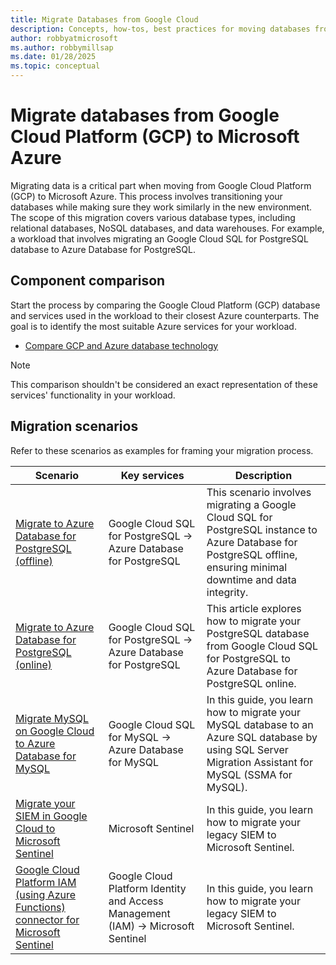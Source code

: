 ```yaml
---
title: Migrate Databases from Google Cloud
description: Concepts, how-tos, best practices for moving databases from Google Cloud to Azure.
author: robbyatmicrosoft
ms.author: robbymillsap
ms.date: 01/28/2025
ms.topic: conceptual
---
```


# Migrate databases from Google Cloud Platform (GCP) to Microsoft Azure

Migrating data is a critical part when moving from Google Cloud Platform (GCP) to Microsoft Azure. This process involves transitioning your databases while making sure they work similarly in the new environment. The scope of this migration covers various database types, including relational databases, NoSQL databases, and data warehouses. For example, a workload that involves migrating an Google Cloud SQL for PostgreSQL database to Azure Database for PostgreSQL.

## Component comparison

Start the process by comparing the Google Cloud Platform (GCP) database and services used in the workload to their closest Azure counterparts. The goal is to identify the most suitable Azure services for your workload.

- [Compare GCP and Azure database technology](/azure/architecture/gcp-professional/services#data-platform)

> [!NOTE]
> This comparison shouldn't be considered an exact representation of these services' functionality in your workload.

## Migration scenarios

Refer to these scenarios as examples for framing your migration process.

| Scenario | Key services | Description |
| --- | --- | --- |
| [Migrate to Azure Database for PostgreSQL (offline)](/azure/postgresql/migrate/migration-service/tutorial-migration-service-cloud-sql-offline) | Google Cloud SQL for PostgreSQL -> Azure Database for PostgreSQL | This scenario involves migrating a Google Cloud SQL for PostgreSQL instance to Azure Database for PostgreSQL offline, ensuring minimal downtime and data integrity. |
| [Migrate to Azure Database for PostgreSQL (online)](/azure/postgresql/migrate/migration-service/tutorial-migration-service-cloud-sql-online) | Google Cloud SQL for PostgreSQL -> Azure Database for PostgreSQL | This article explores how to migrate your PostgreSQL database from Google Cloud SQL for PostgreSQL to Azure Database for PostgreSQL online. |
| [Migrate MySQL on Google Cloud to Azure Database for MySQL](/azure/azure-sql/migration-guides/database/mysql-to-sql-database-guide?view=azuresql-db&preserve-view=true) | Google Cloud SQL for MySQL -> Azure Database for MySQL | In this guide, you learn how to migrate your MySQL database to an Azure SQL database by using SQL Server Migration Assistant for MySQL (SSMA for MySQL).|
| [Migrate your SIEM in Google Cloud to Microsoft Sentinel](/azure/sentinel/migration?branch=main) | Microsoft Sentinel  |In this guide, you learn how to migrate your legacy SIEM to Microsoft Sentinel.|
| [Google Cloud Platform IAM (using Azure Functions) connector for Microsoft Sentinel](/azure/sentinel/data-connectors/google-cloud-platform-iam) | Google Cloud Platform Identity and Access Management (IAM) -> Microsoft Sentinel  |In this guide, you learn how to migrate your legacy SIEM to Microsoft Sentinel.|
